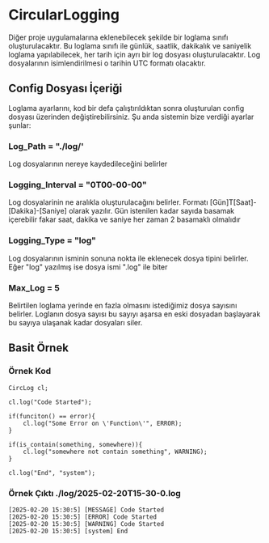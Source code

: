 # CircularLogging

Diğer proje uygulamalarına eklenebilecek şekilde bir loglama sınıfı 
oluşturulacaktır. Bu loglama sınıfı ile günlük, saatlik, dakikalık ve saniyelik loglama 
yapılabilecek, her tarih için ayrı bir log dosyası oluşturulacaktır. Log dosyalarının 
isimlendirilmesi o tarihin UTC formatı olacaktır. 

## Config Dosyası İçeriği
Loglama ayarlarını, kod bir defa çalıştırıldıktan sonra oluşturulan config dosyası üzerinden değiştirebilirsiniz.
Şu anda sistemin bize verdiği ayarlar şunlar:
### Log_Path = "./log/'
Log dosyalarının nereye kaydedileceğini belirler
### Logging_Interval = "0T00-00-00"
Log dosyalarinin ne aralıkla oluşturulacağını belirler.
Formatı [Gün]T[Saat]-[Dakika]-[Saniye] olarak yazılır. 
Gün istenilen kadar sayıda basamak içerebilir fakar saat, dakika ve saniye her zaman 2 basamaklı olmalıdır
### Logging_Type = "log"
Log dosyalarının isminin sonuna nokta ile eklenecek dosya tipini belirler. Eğer "log" yazılmış ise dosya ismi ".log" ile biter
### Max_Log = 5
Belirtilen loglama yerinde en fazla olmasını istediğimiz dosya sayısını belirler. 
Loglanın dosya sayısı bu sayıyı aşarsa en eski dosyadan başlayarak bu sayıya ulaşanak kadar dosyaları siler.

## Basit Örnek
### Örnek Kod
    CircLog cl;

    cl.log("Code Started");
    
    if(funciton() == error){
        cl.log("Some Error on \'Function\'", ERROR);
    }
    
    if(is_contain(something, somewhere)){
        cl.log("somewhere not contain something", WARNING);
    }

    cl.log("End", "system");
### Örnek Çıktı ./log/2025-02-20T15-30-0.log
    [2025-02-20 15:30:5] [MESSAGE] Code Started
    [2025-02-20 15:30:5] [ERROR] Code Started
    [2025-02-20 15:30:5] [WARNING] Code Started
    [2025-02-20 15:30:5] [system] End


